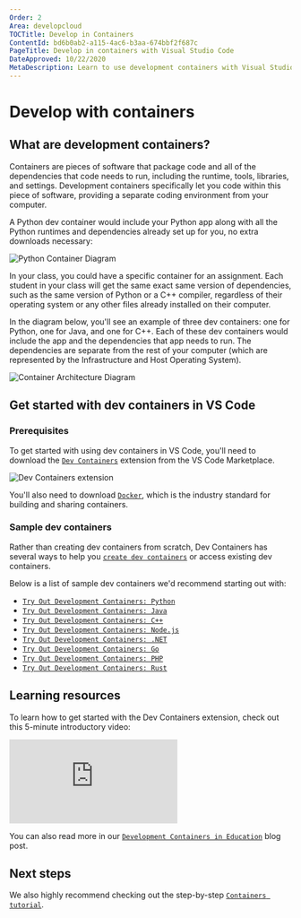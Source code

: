 ```yaml
---
Order: 2
Area: developcloud
TOCTitle: Develop in Containers
ContentId: bd6b0ab2-a115-4ac6-b3aa-674bbf2f687c
PageTitle: Develop in containers with Visual Studio Code
DateApproved: 10/22/2020
MetaDescription: Learn to use development containers with Visual Studio Code
---
```

# Develop with containers

## What are development containers?

Containers are pieces of software that package code and all of the dependencies that code needs to run, including the runtime, tools, libraries, and settings. Development containers specifically let you code within this piece of software, providing a separate coding environment from your computer.

A Python dev container would include your Python app along with all the Python runtimes and dependencies already set up for you, no extra downloads necessary:

![`Python Container Diagram`](images/containers/python-container.png)

In your class, you could have a specific container for an assignment. Each student in your class will get the same exact same version of dependencies, such as the same version of Python or a C++ compiler, regardless of their operating system or any other files already installed on their computer.

In the diagram below, you'll see an example of three dev containers: one for Python, one for Java, and one for C++. Each of these dev containers would include the app and the dependencies that app needs to run. The dependencies are separate from the rest of your computer (which are represented by the Infrastructure and Host Operating System).

![`Container Architecture Diagram`](images/containers/container-architecture.png)

## Get started with dev containers in VS Code

### Prerequisites

To get started with using dev containers in VS Code, you'll need to download the [`Dev Containers`](https://marketplace.visualstudio.com/items?itemName=ms-vscode-remote.remote-containers) extension from the VS Code Marketplace.

![`Dev Containers extension`](images/containers/dev-containers-extension.png)

You'll also need to download [`Docker`](https://docs.docker.com/docker-for-windows/install-windows-home/), which is the industry standard for building and sharing containers.

### Sample dev containers

Rather than creating dev containers from scratch, Dev Containers has several ways to help you [`create dev containers`](/docs/devcontainers/create-dev-container.md) or access existing dev containers.

Below is a list of sample dev containers we'd recommend starting out with:

- [`Try Out Development Containers: Python`](https://github.com/microsoft/vscode-remote-try-python)
- [`Try Out Development Containers: Java`](https://github.com/microsoft/vscode-remote-try-java)
- [`Try Out Development Containers: C++`](https://github.com/microsoft/vscode-remote-try-cpp)
- [`Try Out Development Containers: Node.js`](https://github.com/microsoft/vscode-remote-try-node)
- [`Try Out Development Containers: .NET`](https://github.com/microsoft/vscode-remote-try-dotnetcore)
- [`Try Out Development Containers: Go`](https://github.com/microsoft/vscode-remote-try-go)
- [`Try Out Development Containers: PHP`](https://github.com/microsoft/vscode-remote-try-php)
- [`Try Out Development Containers: Rust`](https://github.com/microsoft/vscode-remote-try-rust)

## Learning resources

To learn how to get started with the Dev Containers extension, check out this 5-minute introductory video:

<iframe src="https://www.youtube-nocookie.com/embed/Uvf2FVS1F8k?rel=0&amp;disablekb=0&amp;modestbranding=1&amp;showinfo=0" frameborder="0" allowfullscreen title="Development Containers: A Guide for Students"></iframe>

You can also read more in our [`Development Containers in Education`](/blogs/2020/07/27/containers-edu.md) blog post.

## Next steps

We also highly recommend checking out the step-by-step [`Containers tutorial`](/docs/devcontainers/tutorial.md).
